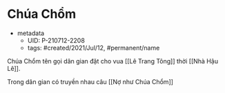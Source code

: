 # Chúa Chổm

- metadata
	- UID: P-210712-2208
	- tags: #created/2021/Jul/12, #permanent/name

Chúa Chổm tên gọi dân gian đặt cho vua [[Lê Trang Tông]] thời [[Nhà Hậu Lê]].

Trong dân gian có truyền nhau câu [[Nợ như Chúa Chổm]]
